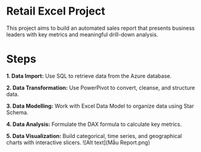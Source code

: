 # Retail Excel Project
This project aims to build an automated sales report that presents business leaders with key metrics and meaningful drill-down analysis. 
# Steps
**1. Data Import:** Use SQL to retrieve data from the Azure database.

**2. Data Transformation:** Use PowerPivot to convert, cleanse, and structure data. 

**3. Data Modelling:** Work with Excel Data Model to organize data using Star Schema.

**4. Data Analysis:** Formulate the DAX formula to calculate key metrics.

**5. Data Visualization:** Build categorical, time series, and geographical charts with interactive slicers.
![Alt text](Mẫu Report.png)

